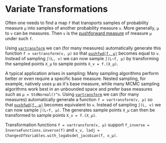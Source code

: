 # Variate Transformations

Often one needs to find a map `f` that transports samples of probability measure `μ` into samples of another probability measure `v`. More generally, `μ` to `v` can be measures. Then `v` is the [pushforward measure](https://en.wikipedia.org/wiki/Pushforward_measure) of  measure `μ` under such `f`.

Using [`vartransform`](@ref) we can (for many measures) automatically generate this function `f = vartransform(v, μ)` so that [`pushfwd(f, μ)`](@ref) becomes equal to `v`. Instead of sampling `∫(L, v)` we can now sample `∫(L∘f, μ)` by transforming the sampled points `X_μ`  to sample points `X_v = f.(X_μ)`.

A typical application arises in sampling: Many sampling algorithms perform better or even require a specific  base measure. Nested sampling, for example, natively uses μ as it's base measure, while many MCMC sampling algorithms work best in an unbounded space and prefer base measures such as `μ = StdNormal()^n`. Using [`vartransform`](@ref) we can (for many measures) automatically generate a function `f = vartransform(v, μ)` so that [`pushfwd(f, μ)`](@ref) becomes equivalent to `v`. Instead of sampling `∫(L, v)` we can now sample `∫(L∘f, μ)`. The generates sample points `X_μ` can then be transformed to sample points `X_v = f.(X_μ)`.

Transformation functions `f = vartransform(v, μ)` support `f_inverse = InverseFunctions.inverse(f)` and `x_v, ladj = ChangesOfVariables.with_logabsdet_jacobian(f, x_μ)`.
